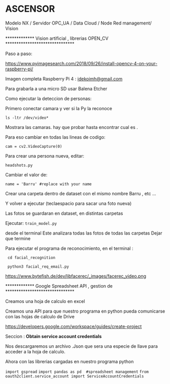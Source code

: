 # ASCENSOR
Modelo NX / Servidor OPC_UA / Data Cloud / Node Red management/ Vision

*************   Vision artificial , librerias OPEN_CV *******************************

Paso a paso:

https://www.pyimagesearch.com/2018/09/26/install-opencv-4-on-your-raspberry-pi/

Imagen completa Raspberry Pi 4 : idekoimh@gmail.com

Para grabarla a una micro SD usar Balena Etcher

Como ejecutar la deteccion de personas:

Primero conectar camara y ver si la Py la reconoce

`ls -ltr /dev/video*`

Mostrara las camaras. hay que probar hasta encontrar cual es .

Para eso cambiar en todas las lineas de codigo:

`cam = cv2.VideoCapture(0)`

Para crear una persona nueva, editar:

`headshots.py`

Cambiar el valor de:

`name = 'Barru' #replace with your name`

Crear una carpeta dentro de dataset con el mismo nombre Barru , etc ...

Y volver a ejecutar (teclaespacio para sacar una foto nueva)

Las fotos se guardaran en dataset, en distintas carpetas

Ejecutar:
`train_model.py` 

desde el terminal
Este analizara todas las fotos de todas las carpetas
Dejar que termine


Para ejecutar el programa de reconocimiento, en el terminal :

` cd facial_recognition` 

` python3 facial_req_email.py` 

https://www.bytefish.de/dev/libfacerec/_images/facerec_video.png



************* Google Spreadsheet API , gestion de  *******************************

Creamos una hoja de calculo en excel

Creamos una API para que nuestro programa en python pueda comunicarse con las hojas de calculo de Drive

https://developers.google.com/workspace/guides/create-project

Seccion : **Obtain service account credentials**

Nos descargaremos un archivo .Json que sera una especie de llave para acceder a la hoja de calculo.

Ahora con las librerias cargadas en nuestro programa python 

`import gspread`
`import pandas as pd  #spreadsheet management`
`from oauth2client.service_account import ServiceAccountCredentials`


